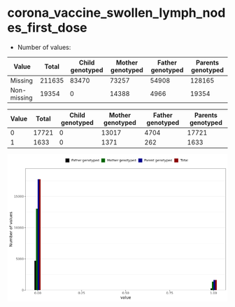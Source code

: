 # corona_vaccine_swollen_lymph_nodes_first_dose
- Number of values:

| Value | Total | Child genotyped | Mother genotyped | Father genotyped | Parents genotyped |
| ----- | ----- | --------------- | ---------------- | ---------------- |---------------- |
| Missing | 211635 | 83470 | 73257 | 54908 | 128165 |
| Non-missing | 19354 | 0 | 14388 | 4966 | 19354 |

| Value | Total | Child genotyped | Mother genotyped | Father genotyped | Parents genotyped |
| ----- | ----- | --------------- | ---------------- | ---------------- |---------------- |
| 0 | 17721 | 0 | 13017 | 4704 | 17721 |
| 1 | 1633 | 0 | 1371 | 262 | 1633 |



![](corona_vaccine_swollen_lymph_nodes_first_dose_n.png)



